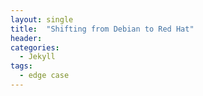 ```yaml
---
layout: single
title:  "Shifting from Debian to Red Hat"
header:
categories: 
  - Jekyll
tags:
  - edge case
---
```


